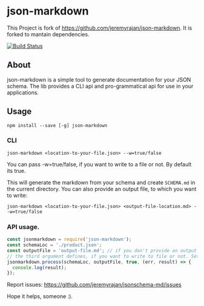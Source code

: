 # json-markdown

This Project is fork of https://github.com/jeremyrajan/json-markdown. It is forked to mantain dependencies.

[![Build Status](https://travis-ci.org/jeremyrajan/json-markdown.svg?branch=master)](https://travis-ci.org/jeremyrajan/json-markdown)

## About
json-markdown is a simple tool to generate documentation for your JSON schema. The lib provides a CLI api and pro-grammatical api for use in your applications.

## Usage

```
npm install --save [-g] json-markdown
```

### CLI
```
json-markdown <location-to-your-file.json> --w=true/false
```

You can pass -w=true/false, if you want to write to a file or not. By default its true.

This will generate the markdown from your schema and create `SCHEMA.md` in the current directory. You can also provide an output file, to which you want to write:

```
json-markdown <location-to-your-file.json> <output-file-location.md> --w=true/false
```

### API usage.
```javascript
const jsonmarkdown = require('json-markdown');
const schemaLoc = './product.json';
const outputFile = 'output-file.md'; // if you don't provide an output file, it will create an .md from your schema filename.
// the third argument defines, if you want to write to file or not. Set it to false, if you dont need to create a markdown yet.
jsonmarkdown.process(schemaLoc, outputFile, true, (err, result) => {
  console.log(result);
});

```

Report issues: https://github.com/jeremyrajan/jsonschema-md/issues

Hope it helps, someone :).
